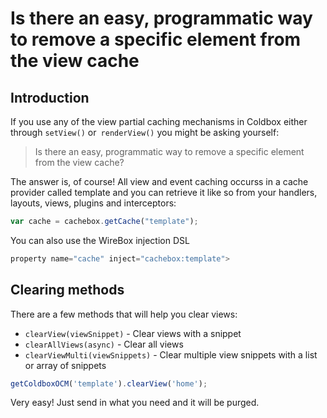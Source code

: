 # Is there an easy, programmatic way to remove a specific element from the view cache

## Introduction
If you use any of the view partial caching mechanisms in Coldbox either through `setView()` or` renderView()` you might be asking yourself:

> Is there an easy, programmatic way to remove a specific element from the view cache?

The answer is, of course! All view and event caching occurss in a cache provider called template and you can retrieve it like so from your handlers, layouts, views, plugins and interceptors:

```js
var cache = cachebox.getCache("template");
```

You can also use the WireBox injection DSL

```js
property name="cache" inject="cachebox:template">
```

## Clearing methods

There are a few methods that will help you clear views:
* `clearView(viewSnippet)` - Clear views with a snippet
* `clearAllViews(async)` - Clear all views
* `clearViewMulti(viewSnippets)` - Clear multiple view snippets with a list or array of snippets

```js
getColdboxOCM('template').clearView('home');
```

Very easy! Just send in what you need and it will be purged.

